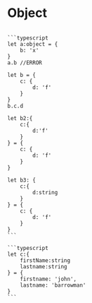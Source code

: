 <i class="time"></i>
<div class="head"><h1>Object</h1></div>

````ad-abstract

```typescript
let a:object = {
	b: 'x'
}
a.b //ERROR

let b = {
	c: {
		d: 'f'
	}
}
b.c.d

let b2:{
	c:{
		d:'f'
	}
} = {
	c: {
		d: 'f'
	}
}

let b3: {
	c:{
		d:string
	}
} = {
	c: {
		d: 'f'
	}
}
```

```typescript
let c:{
	firstName:string
	lastname:string
} = {
	firstname: 'john',
	lastname: 'barrowman'
}
```

````
